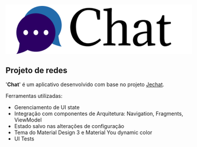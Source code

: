 <img src="screenshots/chatlogo.png"/>

## Projeto de redes

'**Chat**' é um aplicativo desenvolvido com base no projeto [Jechat](https://github.com/android/compose-samples/tree/main/Jetchat).

Ferramentas utilizadas:

* Gerenciamento de UI state
* Integração com componentes de Arquitetura: Navigation, Fragments, ViewModel
* Estado salvo nas alterações de configuração
* Tema do Material Design 3 e Material You dynamic color
* UI Tests
